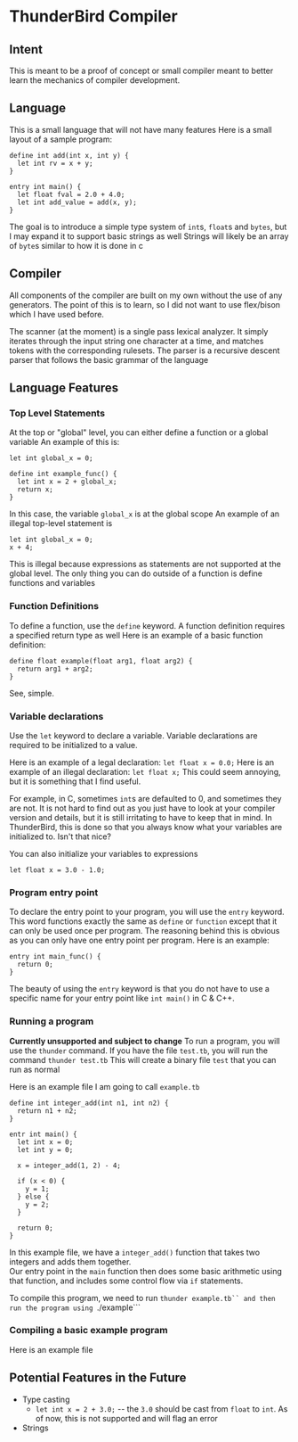 # ThunderBird Compiler

## Intent
This is meant to be a proof of concept or small compiler meant to better learn
the mechanics of compiler development.

## Language
This is a small language that will not have many features
Here is a small layout of a sample program:
```
define int add(int x, int y) {
  let int rv = x + y;
}

entry int main() {
  let float fval = 2.0 + 4.0;
  let int add_value = add(x, y);
}
```
The goal is to introduce a simple type system of ```int```s, ```float```s and ```bytes```, but I may expand it to support basic strings as well
Strings will likely be an array of ```byte```s similar to how it is done in c

## Compiler
All components of the compiler are built on my own without the use of any generators.
The point of this is to learn, so I did not want to use flex/bison which I have used before.

The scanner  (at the moment) is a single pass lexical analyzer. It simply iterates through the input string one character at a time, and matches
tokens with the corresponding rulesets.
The parser is a recursive descent parser that follows the basic grammar of the language

## Language Features
### Top Level Statements
At the top or "global" level, you can either define a function or a global variable
An example of this is:
```
let int global_x = 0;

define int example_func() {
  let int x = 2 + global_x;
  return x;
}
```
In this case, the variable ```global_x``` is at the global scope
An example of an illegal top-level statement is 
```
let int global_x = 0;
x + 4;
```
This is illegal because expressions as statements are not supported at the global level.
The only thing you can do outside of a function is define functions and variables

### Function Definitions
To define a function, use the ```define``` keyword.
A function definition requires a specified return type as well
Here is an example of a basic function definition:
```
define float example(float arg1, float arg2) {
  return arg1 + arg2;
}
```
See, simple.

### Variable declarations
Use the ```let``` keyword to declare a variable.
Variable declarations are required to be initialized to a value.

Here is an example of a legal declaration:
```let float x = 0.0;```
Here is an example of an illegal declaration:
```let float x;```
This could seem annoying, but it is something that I find useful.

For example, in C, sometimes ```int```s are defaulted to 0, and sometimes they are not. It is not hard to find out as you just have to look at your compiler version and details, but it is still irritating to have to keep that in mind.
In ThunderBird, this is done so that you always know what your variables are initialized to.
Isn't that nice?

You can also initialize your variables to expressions
```
let float x = 3.0 - 1.0;
```

### Program entry point
To declare the entry point to your program, you will use the ```entry``` keyword. This word functions exactly the same as 
```define``` or ```function``` except that it can only be used once per program. The reasoning behind this is obvious as you 
can only have one entry point per program.
Here is an example:
```
entry int main_func() {
  return 0;
}
```
The beauty of using the ```entry``` keyword is that you do not have to use a specific name for your entry point like ```int main()``` in C & C++.


### Running a program
**Currently unsupported and subject to change**
To run a program, you will use the ```thunder``` command. 
If you have the file ```test.tb```, you will run the command ```thunder test.tb```
This will create a binary file ```test``` that you can run as normal

Here is an example file I am going to call ```example.tb```
```
define int integer_add(int n1, int n2) {
  return n1 + n2;
}

entr int main() {
  let int x = 0;
  let int y = 0;

  x = integer_add(1, 2) - 4;

  if (x < 0) {
    y = 1;
  } else {
    y = 2;
  }

  return 0;
}
```
In this example file, we have a ```integer_add()``` function that takes two integers and adds them together.  
Our entry point in the ```main``` function then does some basic arithmetic using that function, and includes some control flow via ``if`` statements.  

To compile this program, we need to run ```thunder example.tb`` and then run the program using ```./example```

### Compiling a basic example program
Here is an example file

## Potential Features in the Future
* Type casting
     * ```let int x = 2 + 3.0;``` -- the ```3.0``` should be cast from ```float``` to ```int```. As of now, this is not supported and will flag an error
* Strings
